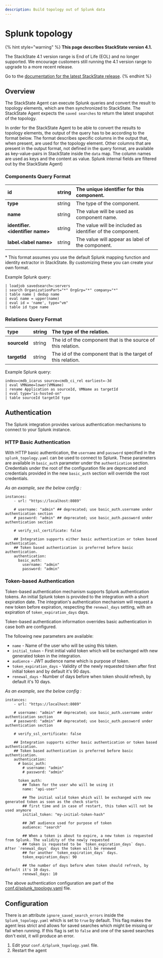```yaml
---
description: Build topology out of Splunk data
---
```


# Splunk topology

{% hint style="warning" %}
**This page describes StackState version 4.1.** 

The StackState 4.1 version range is End of Life \(EOL\) and no longer supported. We encourage customers still running the 4.1 version range to upgrade to a more recent release.

Go to the [documentation for the latest StackState release](https://docs.stackstate.com/).
{% endhint %}

## Overview

The StackState Agent can execute Splunk queries and convert the result to topology elements, which are then synchronized to StackState. The StackState Agent expects the `saved searches` to return the latest snapshot of the topology.

In order for the StackState Agent to be able to convert the results to topology elements, the output of the query has to be according to the format below. The format describes specific columns in the output that, when present, are used for the topology element. Other columns that are present in the output format, not defined in the query format, are available as key-value-pairs in StackState inside the `data` map. The column names are used as keys and the content as value. Splunk internal fields are filtered out by the StackState Agent\)

### Components Query Format

| **id** | string | The unique identifier for this component. |
| :--- | :--- | :--- |
| **type** | string | The type of the component. |
| **name** | string | The value will be used as component name. |
| **identifier.&lt;identifier name&gt;** | string | The value will be included as identifier of the component. |
| **label.&lt;label name&gt;** | string | The value will appear as label of the component. |

\* This format assumes you use the default Splunk mapping function and identity extractor in StackState. By customizing these you can create your own format.

Example Splunk query:

```text
| loadjob savedsearch=:servers
| search OrganizationPart="*" OrgGrp="*" company="*"
| table name | dedup name
| eval name = upper(name)
| eval id = 'name', type="vm"
| table id type name
```

### Relations Query Format

| **type** | string | The type of the relation. |
| :--- | :--- | :--- |
| **sourceId** | string | The id of the component that is the source of this relation. |
| **targetId** | string | The id of the component that is the target of this relation. |

Example Splunk query:

```text
index=cmdb_icarus source=cmdb_ci_rel earliest=-3d
| eval VMName=lower(VMName)
| rename Application as sourceId, VMName as targetId
| eval type="is-hosted-on"
| table sourceId targetId type
```

## Authentication

The Splunk integration provides various authentication mechanisms to connect to your Splunk instance.

### HTTP Basic Authentication

With HTTP basic authentication, the `username` and `password` specified in the `splunk_topology.yaml` can be used to connect to Splunk. These parameters are available in `basic_auth` parameter under the `authentication` section. Credentials under the root of the configuration file are deprecated and credentials provided in the new `basic_auth` section will override the root credentials.

_As an example, see the below config :_

```text
instances:
    - url: "https://localhost:8089"

    # username: "admin" ## deprecated; use basic_auth.username under authentication section
    # password: "admin" ## deprecated; use basic_auth.password under authentication section

    # verify_ssl_certificate: false

    ## Integration supports either basic authentication or token based authentication.
    ## Token based authentication is preferred before basic authentication.
    authentication:
      basic_auth:
        username: "admin"
        password: "admin"
```

### Token-based Authentication

Token-based authentication mechanism supports Splunk authentication tokens. An initial Splunk token is provided to the integration with a short expiration date. The integration's authentication mechanism will request a new token before expiration, respecting the `renewal_days` setting, with an expiration of `token_expiration_days` days.

Token-based authentication information overrides basic authentication in case both are configured.

The following new parameters are available:

* `name` - Name of the user who will be using this token.
* `initial_token` - First initial valid token which will be exchanged with new generated token in the integration.
* `audience` - JWT audience name which is purpose of token.
* `token_expiration_days` - Validity of the newly requested token after first initial token and by default it's 90 days.
* `renewal_days` - Number of days before when token should refresh, by default it's 10 days.

_As an example, see the below config :_

```text
instances:
    - url: "https://localhost:8089"

    # username: "admin" ## deprecated; use basic_auth.username under authentication section
    # password: "admin" ## deprecated; use basic_auth.password under authentication section

    # verify_ssl_certificate: false

    ## Integration supports either basic authentication or token based authentication.
    ## Token based authentication is preferred before basic authentication.
    authentication:
      # basic_auth:
        # username: "admin"
        # password: "admin"

      token_auth:
        ## Token for the user who will be using it
        name: "api-user"

        ## The initial valid token which will be exchanged with new generated token as soon as the check starts
        ## first time and in case of restart, this token will not be used anymore
        initial_token: "my-initial-token-hash"

        ## JWT audience used for purpose of token
        audience: "search"

        ## When a token is about to expire, a new token is requested from Splunk. The validity of the newly requested
        ## token is requested to be `token_expiration_days` days. After `renewal_days` days the token will be renewed
        ## for another `token_expiration_days` days.
        token_expiration_days: 90

        ## the number of days before when token should refresh, by default it's 10 days.
        renewal_days: 10
```

The above authentication configuration are part of the [conf.d/splunk\_topology.yaml](https://github.com/StackVista/sts-agent-integrations-core/blob/master/splunk_topology/conf.yaml.example) file.

## Configuration

There is an attribute `ignore_saved_search_errors` inside the `Splunk_topology.yaml` which is set to `true` by default. This flag makes the agent less strict and allows for saved searches which might be missing or fail when running. If this flag is set to `false` and one of the saved searches don't exist, it will produce an error.

1. Edit your `conf.d/Splunk_topology.yaml` file.
2. Restart the agent

